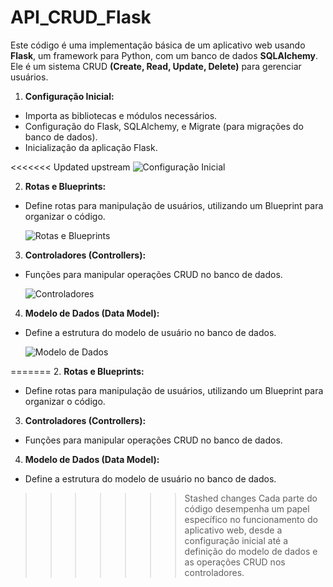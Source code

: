 # API_CRUD_Flask

Este código é uma implementação básica de um aplicativo web usando **Flask**, um framework para Python, com um banco de dados **SQLAlchemy**. Ele é um sistema CRUD **(Create, Read, Update, Delete)** para gerenciar usuários.

1. **Configuração Inicial:** 
* Importa as bibliotecas e módulos necessários.
* Configuração do Flask, SQLAlchemy, e Migrate (para migrações do banco de dados).
* Inicialização da aplicação Flask.

<<<<<<< Updated upstream
   ![Configuração Inicial](https://github.com/xgustavohf/API_CRUD_Flask/assets/56177561/88970c50-f313-40f8-9e30-ff9811720364)



2. **Rotas e Blueprints:**
* Define rotas para manipulação de usuários, utilizando um Blueprint para organizar o código.

   ![Rotas e Blueprints](https://github.com/xgustavohf/API_CRUD_Flask/assets/56177561/d2be025d-e74b-4435-91f1-45613e3fc3f1)



3. **Controladores (Controllers):**
* Funções para manipular operações CRUD no banco de dados.

   ![Controladores](https://github.com/xgustavohf/API_CRUD_Flask/assets/56177561/39965ccb-bec9-4fc4-ab98-051f22c5fef3)


4. **Modelo de Dados (Data Model):**
* Define a estrutura do modelo de usuário no banco de dados.

   ![Modelo de Dados](https://github.com/xgustavohf/API_CRUD_Flask/assets/56177561/c553bbb3-9960-438e-a5c8-f121ac265cf9)



=======
2. **Rotas e Blueprints:**
* Define rotas para manipulação de usuários, utilizando um Blueprint para organizar o código.

3. **Controladores (Controllers):**
* Funções para manipular operações CRUD no banco de dados.

4. **Modelo de Dados (Data Model):**
* Define a estrutura do modelo de usuário no banco de dados.

>>>>>>> Stashed changes
Cada parte do código desempenha um papel específico no funcionamento do aplicativo web, desde a configuração inicial até a definição do modelo de dados e as operações CRUD nos controladores.
